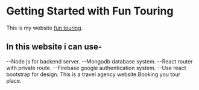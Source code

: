# Getting Started with Fun Touring

This is my website [fun touring](https://fun-touring.web.app).

## In this website i can use-
--Node js for backend server.
--Mongodb database system.
--React router with private route.
--Firebase google authentication system.
--Use react bootstrap for design.
This is a travel agency website.Booking you tour place.



